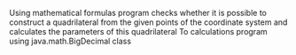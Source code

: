 Using mathematical formulas program checks whether it is possible to construct a quadrilateral from 
the given points of the coordinate system and calculates the parameters of this quadrilateral 
To calculations program using java.math.BigDecimal class
